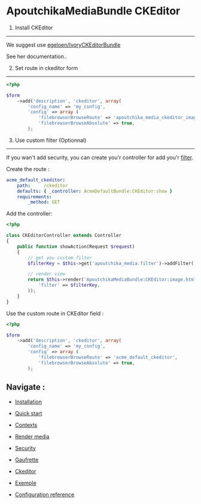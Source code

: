 ApoutchikaMediaBundle CKEditor
==============================

1) Install CKEditor
-------------------

We suggest use [egeloen/IvoryCKEditorBundle](https://github.com/egeloen/IvoryCKEditorBundle)

See her documentation..

2) Set route in ckeditor form
------------------------------

```php
<?php

$form
    ->add('description', 'ckeditor', array(
        'config_name' => 'my_config',
        'config' => array (
            'filebrowserBrowseRoute' => 'apoutchika_media_ckeditor_image',
            'filebrowserBrowseAbsolute' => true,
        );
```



3) Use custom filter (Optionnal)
--------------------------------

If you wan't add security, you can create you'r controller for add you'r [filter](security.md).


Create the route :

```yaml
acme_default_ckeditor:
    path:     /ckeditor
    defaults: { _controller: AcmeDefaultBundle:CKEditor:show }
    requirements:
        _method: GET
```


Add the controller:

```php
<?php

class CKEditorController extends Controller
{
    public function showAction(Request $request)
    {
        // get you custom filter
        $filterKey = $this->get('apoutchika_media.filter')->addFilter('user:'.$this->getUser()->getId());

        // render view
        return $this->render('ApoutchikaMediaBundle:CKEditor:image.html.twig', array(
            'filter' => $filterKey,
        ));
    }
}
```

Use the custom route in CKEditor field :

```php
<?php

$form
    ->add('description', 'ckeditor', array(
        'config_name' => 'my_config',
        'config' => array (
            'filebrowserBrowseRoute' => 'acme_default_ckeditor',
            'filebrowserBrowseAbsolute' => true,
        );
```

Navigate :
----------

* [Installation](install.md)
* [Quick start](quickstart.md)
* [Contexts](contexts.md)
* [Render media](rendermedia.md)
* [Security](security.md)
* [Gaufrette](gaufrette.md)
* [Ckeditor](ckeditor.md)

* [Exemple](exemple.md)
* [Configuration reference](configuration_reference.md)
